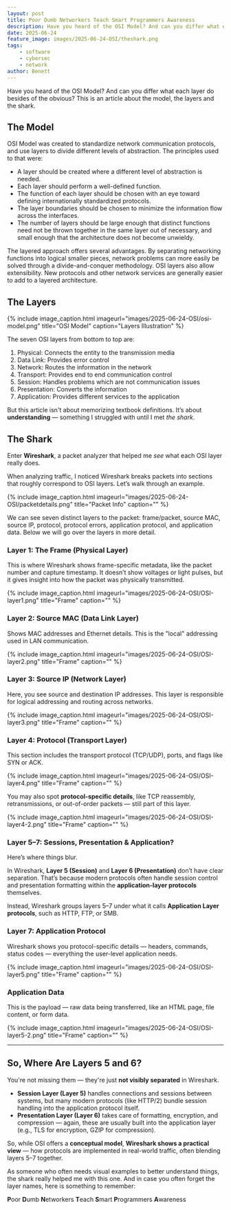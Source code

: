 ```yaml
---
layout: post
title: Poor Dumb Networkers Teach Smart Programmers Awareness
description: Have you heard of the OSI Model? And can you differ what each layer do besides of the obvious? This is an article about the model, the layers and the shark.
date: 2025-06-24
feature_image: images/2025-06-24-OSI/theshark.png
tags:
    - software
    - cybersec
    - network
author: Benett
---
```


Have you heard of the OSI Model? And can you differ what each layer do besides of the obvious?
This is an article about the model, the layers and the shark.

## The Model

OSI Model was created to standardize network communication protocols, and use layers to divide different levels of abstraction. The principles used to that were:

-   A layer should be created where a different level of abstraction is needed.
-   Each layer should perform a well-defined function.
-   The function of each layer should be chosen with an eye toward defining internationally standardized protocols.
-   The layer boundaries should be chosen to minimize the information flow across the interfaces.
-   The number of layers should be large enough that distinct functions need not be thrown together in the same layer out of necessary, and small enough that the architecture does not become unwieldy.

The layered approach offers several advantages. By separating networking functions into logical smaller pieces, network problems can more easily be solved through a divide-and-conquer methodology. OSI layers also allow extensibility. New protocols and other network services are generally easier to add to a layered architecture.

## The Layers

{% include image_caption.html imageurl="images/2025-06-24-OSI/osi-model.png" title="OSI Model" caption="Layers Illustration" %}

The seven OSI layers from bottom to top are:

1. Physical: Connects the entity to the transmission media
2. Data Link: Provides error control
3. Network: Routes the information in the network
4. Transport: Provides end to end communication control
5. Session: Handles problems which are not communication issues
6. Presentation: Converts the information
7. Application: Provides different services to the application

But this article isn't about memorizing textbook definitions. It’s about **understanding** — something I struggled with until I met _the shark_.

## The Shark

Enter **Wireshark**, a packet analyzer that helped me _see_ what each OSI layer really does.

When analyzing traffic, I noticed Wireshark breaks packets into sections that roughly correspond to OSI layers. Let’s walk through an example.

{% include image_caption.html imageurl="images/2025-06-24-OSI/packetdetails.png" title="Packet Info" caption="" %}

We can see seven distinct layers to the packet: frame/packet, source MAC, source IP, protocol, protocol errors, application protocol, and application data. Below we will go over the layers in more detail.

### **Layer 1: The Frame (Physical Layer)**

This is where Wireshark shows frame-specific metadata, like the packet number and capture timestamp. It doesn’t show voltages or light pulses, but it gives insight into how the packet was physically transmitted.

{% include image_caption.html imageurl="images/2025-06-24-OSI/OSI-layer1.png" title="Frame" caption="" %}

### **Layer 2: Source MAC (Data Link Layer)**

Shows MAC addresses and Ethernet details. This is the "local" addressing used in LAN communication.

{% include image_caption.html imageurl="images/2025-06-24-OSI/OSI-layer2.png" title="Frame" caption="" %}

### **Layer 3: Source IP (Network Layer)**

Here, you see source and destination IP addresses. This layer is responsible for logical addressing and routing across networks.

{% include image_caption.html imageurl="images/2025-06-24-OSI/OSI-layer3.png" title="Frame" caption="" %}

### **Layer 4: Protocol (Transport Layer)**

This section includes the transport protocol (TCP/UDP), ports, and flags like SYN or ACK.

{% include image_caption.html imageurl="images/2025-06-24-OSI/OSI-layer4.png" title="Frame" caption="" %}

You may also spot **protocol-specific details**, like TCP reassembly, retransmissions, or out-of-order packets — still part of this layer.

{% include image_caption.html imageurl="images/2025-06-24-OSI/OSI-layer4-2.png" title="Frame" caption="" %}

### **Layer 5–7: Sessions, Presentation & Application?**

Here’s where things blur.

In Wireshark, **Layer 5 (Session)** and **Layer 6 (Presentation)** don’t have clear separation. That’s because modern protocols often handle session control and presentation formatting within the **application-layer protocols** themselves.

Instead, Wireshark groups layers 5–7 under what it calls **Application Layer protocols**, such as HTTP, FTP, or SMB.

### **Layer 7: Application Protocol**

Wireshark shows you protocol-specific details — headers, commands, status codes — everything the user-level application needs.

{% include image_caption.html imageurl="images/2025-06-24-OSI/OSI-layer5.png" title="Frame" caption="" %}

### **Application Data**

This is the payload — raw data being transferred, like an HTML page, file content, or form data.

{% include image_caption.html imageurl="images/2025-06-24-OSI/OSI-layer5-2.png" title="Frame" caption="" %}

---

## So, Where Are Layers 5 and 6?

You're not missing them — they're just **not visibly separated** in Wireshark.

-   **Session Layer (Layer 5)** handles connections and sessions between systems, but many modern protocols (like HTTP/2) bundle session handling into the application protocol itself.
-   **Presentation Layer (Layer 6)** takes care of formatting, encryption, and compression — again, these are usually built into the application layer (e.g., TLS for encryption, GZIP for compression).

So, while OSI offers a **conceptual model**, **Wireshark shows a practical view** — how protocols are implemented in real-world traffic, often blending layers 5–7 together.

As someone who often needs visual examples to better understand things, the shark really helped me with this one. And in case you often forget the layer names, here is something to remember:

**P**oor **D**umb **N**etworkers **T**each **S**mart **P**rogrammers **A**wareness
